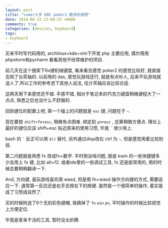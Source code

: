 ```yaml
---
layout: post
title: "vimer入手 KBC poker2 数天的感想"
date: 2014-06-15 23:04:53 +0800
comments: true
categories: [devices, keyboard]
tags: 
- keyboard
---
```


买来平时写代码用的, archlinux+kde+vim下开发 php 主要应用, 偶尔用用phpstorm和pycharm 看看其他不经常维护的项目.

前几天在这个搜索下6x键机械键盘, 看来看去感觉 poker2 的感觉比较好, 就直接去购了台茶轴的. 以前用的 das, 感觉玩游戏还行, 就是有点吵人, 后来不玩游戏就送人了.所以工作的参考虑下其他人说法, 估计茶轴应该比较合适.

这两天用下来感觉还不错. 手感不错, 相对于笔记本的巧克力键盘稍微键程大了一点点, 熟悉之后也没什么不舒服的.

回到键位的配置上吧, 第一个碰上的问题就是 `esc` 键, 问题在于 `~`.

现在要按 `shift+fn+esc`, 稍微有点困难. 绑定到 `pn+esc` , 总算稍微方便点.
理论上最好的键位应该 shift+esc 贴近原来的使用习惯, 毕竟 `` ` `` 很少用上.

bash 的 `` ` `` 反正可以用 `$()` 替代. 另外通过disp改右 ctrl 为 `~`, 但是感觉用着比较别扭.

第二问题就是熟悉 fx 改成fn+数字. 平时倒没啥问题, 就是 kwin 的一些快捷键多少会用上 fx 键, 比如 alt+f2. 或者ide里的一些调试工具, fx 还是挺常用的, 用的时候总要稍稍翻译一下.

And, 方向键, 虽玩游戏喜欢用 wasd, 但是用 fn+wasd 操作方向键的方式, 需要适应一下. 通常第一反应还是右手去按右下的按键. 虽然是一个很简单的操作, 着实是成了习惯成自然了.

买的时候附送了6个无刻彩色键帽, 我换掉了 `fn` `win` `pn`, 平时操作的时候比较视觉上方便定位.

毕竟是拿来干活的工具, 暂时没太折腾.